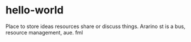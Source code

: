 # hello-world
Place to store ideas resources share or discuss things.
Ararino st is a bus,  resource management, aue.  fml
